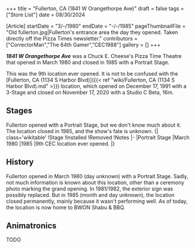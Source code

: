 +++
title = "Fullerton, CA (1841 W Orangethorpe Ave)"
draft = false
tags = ["Store List"]
date = 08/30/2024

[Article]
startDate = "3/-/1980"
endDate = "-/-/1985"
pageThumbnailFile = "Old fullerton.jpg|Fullerton's entrance area the day they opened. Taken directly off the Pizza Times newsletter."
contributors = ["CorrectorMan","The 64th Gamer","CEC1988"]
gallery = []
+++


<b><i>1841 W Orangethorpe Ave</b></i> was a Chuck E. Cheese's Pizza Time Theatre that opened in March 1980 and closed in 1985 with a Portrait Stage. 

This was the 9th location ever opened. It is not to be confused with the [Fullerton, CA (1134 S Harbor Blvd)]({{< ref "wiki/Fullerton, CA (1134 S Harbor Blvd).md" >}}) location, which opened on December 17, 1991 with a 3-Stage and closed on November 17, 2020 with a Studio C Beta, 16m.

<h2> Stages </h2>
Fullerton opened with a Portrait Stage, but we don't know much about it. The location closed in 1985, and the show's fate is unknown.
{| class='wikitable'
!Stage
!Installed
!Removed
!Notes
|-
|Portrait Stage
|March 1980
|1985
|9th CEC location ever opened.
|}

<h2> History </h2>
Fullerton opened in March 1980 (day unknown) with a Portrait Stage. Sadly, not much information is known about this location, other than a ceremony photo marking the grand opening. In 1981/1982, the exterior sign was possibly replaced. But in 1985 (month and day unknown), the location closed permanently, mainly because it wasn't performing well. As of today, the location is now home to BWON Shabu & BBQ.

<h2> Animatronics </h2>
TODO